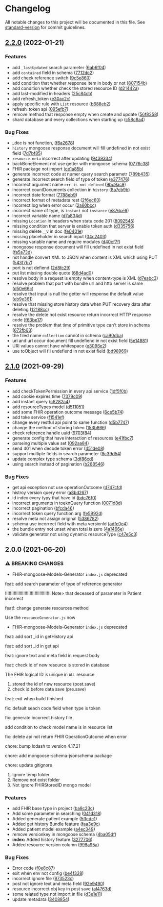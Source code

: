 # Changelog

All notable changes to this project will be documented in this file. See [standard-version](https://github.com/conventional-changelog/standard-version) for commit guidelines.

## [2.2.0](https://github.com/Chinlinlee/Burni/compare/v2.1.0...v2.2.0) (2022-01-21)


### Features

* add `_lastUpdated` search parameter ([6ab6f04](https://github.com/Chinlinlee/Burni/commit/6ab6f044f6a65fe0c7ac4d6bcb4bb09a983c1ce8))
* add `contained` field in schema ([7712dc2](https://github.com/Chinlinlee/Burni/commit/7712dc2698a41c8005ab6f9a77a7d8e42aea4e37))
* add check reference switch ([9c5e860](https://github.com/Chinlinlee/Burni/commit/9c5e8603089b8292b0865cec909f7a2e47ef68a8))
* add condition that whether response item in body or not ([807154b](https://github.com/Chinlinlee/Burni/commit/807154bb2b14aadb2ce60ce72bc0aba444853cbd))
* add condition whether check the stored resource ID ([d21442a](https://github.com/Chinlinlee/Burni/commit/d21442abcba9e7fbb49bbb2b83d8c1dbefd904b8))
* add last-modified in headers ([25c84cb](https://github.com/Chinlinlee/Burni/commit/25c84cbed73e813091c70407b3057665f459b811))
* add refresh_token ([e30ac2c](https://github.com/Chinlinlee/Burni/commit/e30ac2ca98d923e90bf02321592836813dc4427a))
* apply specific rule with `List` resource ([b688eb2](https://github.com/Chinlinlee/Burni/commit/b688eb2f8b042da9174a3c10e8d2b4f670d5561a))
* refresh_token api ([095efb7](https://github.com/Chinlinlee/Burni/commit/095efb7965af2a66575e388bfaec5d7b23032f63))
* remove method that response empty when create and update ([56f8358](https://github.com/Chinlinlee/Burni/commit/56f83589a9e543072eda3c51e60be9ad54eaabd2))
* shard database and every collections when starting up ([c58c8a4](https://github.com/Chinlinlee/Burni/commit/c58c8a41dc2ba60b100d8b5194c6b5cd16a88909))


### Bug Fixes

* _doc is not function, ([f6a2678](https://github.com/Chinlinlee/Burni/commit/f6a2678aaca52d387444740f5805ebf7d3b612f3))
* `history` mongoose response document will fill undefined in not exist field ([7d7bf85](https://github.com/Chinlinlee/Burni/commit/7d7bf850c5b768b85c86b119b3cb8b3c8c09a135))
* `resource.meta` incorrect after updating ([9439334](https://github.com/Chinlinlee/Burni/commit/9439334decc7ba01ebff7d7a270cceafd22e55e4))
* backBoneElement not use getter with mongoose schema ([0776c38](https://github.com/Chinlinlee/Burni/commit/0776c38cddf0be1c1df755ce2a8dcaf7fc506136))
* FHIR package not import ([ce1a85b](https://github.com/Chinlinlee/Burni/commit/ce1a85b371eb7d9794444b72686b35ce12444bde))
* generate incorrect code at numer query search parametr ([789b435](https://github.com/Chinlinlee/Burni/commit/789b43587206bf15a992ddf726f678420800a597))
* generate incorrect search field of type of token ([e377476](https://github.com/Chinlinlee/Burni/commit/e377476b0af8356864b26f942400dda95ca08412))
* incorrect argument name  `err is not defined` ([9bc9ac9](https://github.com/Chinlinlee/Burni/commit/9bc9ac9b7fc7924d6303e3fee059649077faec6a))
* incorrect countDocuments collection in `history` ([8a7cb9b](https://github.com/Chinlinlee/Burni/commit/8a7cb9b0257b55884aff39f104cff8432cc032e9))
* incorrect date format ([7788eb9](https://github.com/Chinlinlee/Burni/commit/7788eb9cfb91254b6ed71753b772c1085d8e41d6))
* incorrect format of metadata rest ([2f6ec60](https://github.com/Chinlinlee/Burni/commit/2f6ec60ae841742e16933029e17e9fd783ec4410))
* incorrect log when error occur ([2a60bcc](https://github.com/Chinlinlee/Burni/commit/2a60bcc3d61b3843df56e73a9e188441010147de))
* incorrect name of type, is `instant` not `instance` ([e876ce6](https://github.com/Chinlinlee/Burni/commit/e876ce68f2b92813ef58e6d0fef868068ed45f37))
* incorrect variable name ([d7a834d](https://github.com/Chinlinlee/Burni/commit/d7a834dc6e0a090c10c2f0cdc739953c0761e418))
* missing `Location` in headers when statu code 201 ([8092545](https://github.com/Chinlinlee/Burni/commit/809254596085582d95f22a63d66260d991057613))
* missing condition that server is enable token auth ([d335756](https://github.com/Chinlinlee/Burni/commit/d335756cf11931bf42f86114081c93caf0596fce))
* missing delete __v in doc ([fe0401e](https://github.com/Chinlinlee/Burni/commit/fe0401e4ba8da5104f6b580e2d90da85a2e3f128))
* missing placeholder in search input ([04c2403](https://github.com/Chinlinlee/Burni/commit/04c24032e8538e7be10a36c1b6c57b6f1f930d9c))
* missing variable name and require modules ([d40cf7f](https://github.com/Chinlinlee/Burni/commit/d40cf7feee7d6c51e623d4dddb3f078f4ac4ff66))
* mongoose response document will fill undefined in not exist field ([fa5a73d](https://github.com/Chinlinlee/Burni/commit/fa5a73d37d04fdfc7a74b72060badc327a09105b))
* not handle convert XML to JSON when content is XML which using PUT ([543f7b7](https://github.com/Chinlinlee/Burni/commit/543f7b7c99052ad72f6be7f441aa1bbd023caf04))
* port is not defiend ([2d8fc29](https://github.com/Chinlinlee/Burni/commit/2d8fc298c3c3e9f5529da3793e6eda94a4d83372))
* put list missing double quote ([68d4ad0](https://github.com/Chinlinlee/Burni/commit/68d4ad06248cd50e04cfe1237e686a09fc1c1a4d))
* resolve body in a request is empty when content-type is XML ([d7eabc3](https://github.com/Chinlinlee/Burni/commit/d7eabc3846513a7160ae181f6af1ae7c8352db05))
* resolve problem that port with bundle url and http server is same ([d50e66c](https://github.com/Chinlinlee/Burni/commit/d50e66c1a925344e737e368642e42cb084de6d0b))
* resolve that input is null the getter will response the default value ([eb9e361](https://github.com/Chinlinlee/Burni/commit/eb9e361a68db79b4c28de96b0486a28647e4c0ce))
* resolve that missing store history data when PUT recovery data after deleting ([12188cc](https://github.com/Chinlinlee/Burni/commit/12188cc3cd1bf1c08694dcfa926bde2c55f4ef1e))
* resolve the delete not exist resource return incorrect HTTP response code ([f63be17](https://github.com/Chinlinlee/Burni/commit/f63be170ace10edae5d2889600a7033712b7c6ee))
* resolve the problem that time of primitive type can't store in schema ([672fb63](https://github.com/Chinlinlee/Burni/commit/672fb6335c98649edf41d627927288813c674594))
* the filed name `collection` cannot in schema ([ca90dba](https://github.com/Chinlinlee/Burni/commit/ca90dba2bfd5175c9c2ccaa9434a7905eecf4d2d))
* uri and url occur document fill undefiend in not exist field ([5e14881](https://github.com/Chinlinlee/Burni/commit/5e14881897606bc52c0a9d25ae77f28c4ca7fa5a))
* URI values cannot have whitespace ([e3096e2](https://github.com/Chinlinlee/Burni/commit/e3096e22f34bb744167e912aa8b2c0ce837e124a))
* use toObject will fil undefiend in not exist field ([bd98969](https://github.com/Chinlinlee/Burni/commit/bd98969799fd35ce281bc68fc92393974af39f0f))

## [2.1.0](https://github.com/Chinlinlee/Simple-Express-FHIR-Server/compare/v2.0.0...v2.1.0) (2021-09-29)


### Features

* add checkTokenPermission in every api service ([1df5f0b](https://github.com/Chinlinlee/Simple-Express-FHIR-Server/commit/1df5f0b3ac103b6cd6c877895b5e767c65662616))
* add cookie expires time ([7379c09](https://github.com/Chinlinlee/Simple-Express-FHIR-Server/commit/7379c09e2e5e023b8e8e87120acf4b35b3c1f69a))
* add instant query ([c8282a4](https://github.com/Chinlinlee/Simple-Express-FHIR-Server/commit/c8282a4bafd186b568a7c5a12cb0eb17b9eb50b9))
* add resourceTypes model ([d511051](https://github.com/Chinlinlee/Simple-Express-FHIR-Server/commit/d511051e09cf92c1e0f2d49d17c301dce77121ab))
* add some FHIR operation outcome message ([6ce5b74](https://github.com/Chinlinlee/Simple-Express-FHIR-Server/commit/6ce5b744350e7edc41ed82173904e61ea2bd4276))
* add toke service ([f1541ef](https://github.com/Chinlinlee/Simple-Express-FHIR-Server/commit/f1541efc9d54685136b5483fae566ed291c1f7ff))
* change every restful api point to same function ([d5b7747](https://github.com/Chinlinlee/Simple-Express-FHIR-Server/commit/d5b77474c380cf2567180a41bbde1a7820f1bafe))
* change the method of storing token ([153b866](https://github.com/Chinlinlee/Simple-Express-FHIR-Server/commit/153b8663d074ac57e174fe5eb0f7a90539f7c8e1))
* check reference handle uuid ([9703f84](https://github.com/Chinlinlee/Simple-Express-FHIR-Server/commit/9703f841d54ae7e2db8c3f7580926f4a518d909a))
* generate config that have interaction of resources ([e41fbc7](https://github.com/Chinlinlee/Simple-Express-FHIR-Server/commit/e41fbc7c6a6a66bb3b11803c13a0f7cce91f6c45))
* parseing multiple value set ([092aa84](https://github.com/Chinlinlee/Simple-Express-FHIR-Server/commit/092aa8472e538821bcb865855f841ebcde1e8a79))
* send 401 when decode token error ([451de08](https://github.com/Chinlinlee/Simple-Express-FHIR-Server/commit/451de08968f9c2740131b2e500a974f5f36fe799))
* support multiple fields in search parameter ([8c39d54](https://github.com/Chinlinlee/Simple-Express-FHIR-Server/commit/8c39d54dce53d04afb791d2f0341264f9fbd783a))
* update complex type schema ([3df86cd](https://github.com/Chinlinlee/Simple-Express-FHIR-Server/commit/3df86cd731b16cfd99c7ec9eb0dd83d1236b7b02))
* using search instead of pagination ([b268546](https://github.com/Chinlinlee/Simple-Express-FHIR-Server/commit/b268546517f3a8e9f7f6c7aa0bdcc92e335dff95))


### Bug Fixes

* get api exception not use operationOutcome ([d747cfd](https://github.com/Chinlinlee/Simple-Express-FHIR-Server/commit/d747cfd1d528b028db029aef011fd89ac18c8563))
* histroy version query error ([a8bd267](https://github.com/Chinlinlee/Simple-Express-FHIR-Server/commit/a8bd267f41b196368a42c947423b31768b4c2f57))
* id index every typy that have id ([bdc76f0](https://github.com/Chinlinlee/Simple-Express-FHIR-Server/commit/bdc76f0bd16e957ae42a43d07ad074b91b495038))
* incorrect arguments in toeknQuery function ([0071d8d](https://github.com/Chinlinlee/Simple-Express-FHIR-Server/commit/0071d8d060a5650b234779564ef9828a2499f70e))
* incorrect pagination ([bfcda46](https://github.com/Chinlinlee/Simple-Express-FHIR-Server/commit/bfcda4640a31d7b20d08152a00241c5297ce4ebf))
* incorrect token query function arg ([fe5992d](https://github.com/Chinlinlee/Simple-Express-FHIR-Server/commit/fe5992deeb5e517ee15874dc0ca99805ebe8ebbd))
* resolve meta not assign original ([5386782](https://github.com/Chinlinlee/Simple-Express-FHIR-Server/commit/5386782b8dd743d54932daa54ef4939797d1cda3))
* schema use incorrect field with meta versionId ([adfe0e4](https://github.com/Chinlinlee/Simple-Express-FHIR-Server/commit/adfe0e488e3e3d0d1f2f525bd2c4643a96232176))
* the bundle entry not unset when total is zero ([4a1466e](https://github.com/Chinlinlee/Simple-Express-FHIR-Server/commit/4a1466eeb2841a3038ae1d8417308d90f5c8f797))
* validate generator not using dynamic resourceType ([c47e5c3](https://github.com/Chinlinlee/Simple-Express-FHIR-Server/commit/c47e5c3b24041a9f47ffd4459da445d450404075))

## 2.0.0 (2021-06-20)


### ⚠ BREAKING CHANGES

* FHIR-mongoose-Models-Generator `index.js` deprecated

feat: add search parameter of type of reference generator

!!!!!!!!!!!!!!!!!!!!!!!!!!!!!!!!!!!!!
Note> that deceased of parameter in Patient incorrect

feat!: change generate resources method

Use the `resoueceGenerator.js` now
* FHIR-mongoose-Models-Generator `index.js` deprecated

feat: add sort _id in getHistory api

feat: add sort _id in get api

feat: ignore text and meta field in request body

feat: check id of new resource is stored in database

The FHIR logical ID is unique in `ALL` resource
1. stored the id of new resource (post.save)
2. check id before data save (pre.save)

feat: exit when build finished

fix: default seach code field when type is token

fix: generate incorrect history file

add condition to check model name is in resource list

fix: delete api not return FHIR OperationOutcome when error

chore: bump lodash to version 4.17.21

chore: add mongoose-schema-jsonschema package

chore: update gitignore

1. Ignore temp folder
2. Remove not exist folder
3. Not ignore FHIRStoredID mongo model

### Features

* add FHIR base type in project ([ba8c23c](https://github.com/Chinlinlee/Simple-Express-FHIR-Server/commit/ba8c23cbefe57717b2129c0b9c3af810eddee4da))
* Add some parameter in searching ([041d318](https://github.com/Chinlinlee/Simple-Express-FHIR-Server/commit/041d318086131badc7710ea18b385859685dfd34))
* Added generate patient example ([5ffcdc1](https://github.com/Chinlinlee/Simple-Express-FHIR-Server/commit/5ffcdc14f85f64e6fca0c857a19a8b4abf70c856))
* Added get history Bundle feature ([faa3e9c](https://github.com/Chinlinlee/Simple-Express-FHIR-Server/commit/faa3e9cf9a141085a72abd33ced36458588049a6))
* Added patient model example ([a4ec349](https://github.com/Chinlinlee/Simple-Express-FHIR-Server/commit/a4ec3490334e44e6e50dbc29ca9486b62dafb1e9))
* remove versionkey in mongoose schema ([4ba05df](https://github.com/Chinlinlee/Simple-Express-FHIR-Server/commit/4ba05df9e75c1690b86681ec8c034ece1a2df96f))
* **index:** Added history feature ([3277706](https://github.com/Chinlinlee/Simple-Express-FHIR-Server/commit/32777061685b2eecfa86919ff729aa996f18e289))
* Added resource version column ([998a95a](https://github.com/Chinlinlee/Simple-Express-FHIR-Server/commit/998a95abd30fbdc22a4e42e36b9067d3aedaec45))


### Bug Fixes

* Error code ([f0e8c87](https://github.com/Chinlinlee/Simple-Express-FHIR-Server/commit/f0e8c8769a409d1dcb265cf1860a57daa3a528ee))
* exit when env not config ([be4f338](https://github.com/Chinlinlee/Simple-Express-FHIR-Server/commit/be4f338820d15055a425c20b847241c05cd774dd))
* incorrect ignore file ([973523c](https://github.com/Chinlinlee/Simple-Express-FHIR-Server/commit/973523c4fd33d243eed109ed6602c91f54325a4a))
* post not ignore text and meta field ([92e9490](https://github.com/Chinlinlee/Simple-Express-FHIR-Server/commit/92e9490f528ced7be7e87a349a172960386aef4b))
* resource incorrect obj key in post save ([af4763d](https://github.com/Chinlinlee/Simple-Express-FHIR-Server/commit/af4763dd184838c165ffe78578487c8d0842c062))
* some related type not import in file ([d3e1e11](https://github.com/Chinlinlee/Simple-Express-FHIR-Server/commit/d3e1e117d79b5ce153bf179c82702de48ae267a9))
* update metadata ([3408854](https://github.com/Chinlinlee/Simple-Express-FHIR-Server/commit/34088548d3940e14b73043255c4de5052d02a7d5))
